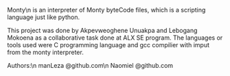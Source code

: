 Monty\n 
is an interpreter of Monty byteCode files, which is a scripting language
just like python.

This project was done by Akpevweoghene Unuakpa and Lebogang Mokoena
as a collaborative task done at ALX SE program.
The languages or tools used were C programming language
and gcc compilier with imput from the monty interpreter.

Authors:\n
manLeza @github.com\n
Naomiel @github.com
